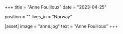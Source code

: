+++
title = "Anne Fouilloux"
date = "2023-04-25"

position = ""
lives_in = "Norway"

[asset]
  image = "anne.jpg"
  text = "Anne Fouilloux"
+++
